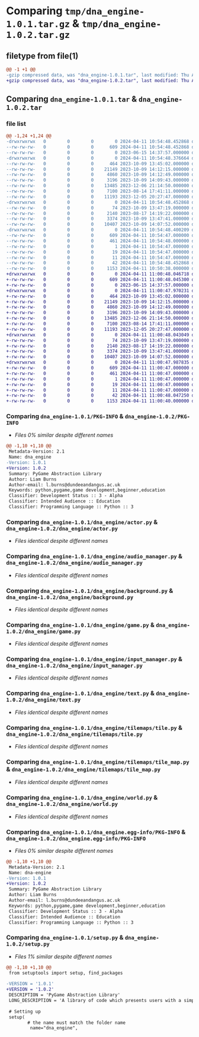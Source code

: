 # Comparing `tmp/dna_engine-1.0.1.tar.gz` & `tmp/dna_engine-1.0.2.tar.gz`

## filetype from file(1)

```diff
@@ -1 +1 @@
-gzip compressed data, was "dna_engine-1.0.1.tar", last modified: Thu Apr 11 10:54:48 2024, max compression
+gzip compressed data, was "dna_engine-1.0.2.tar", last modified: Thu Apr 11 11:00:48 2024, max compression
```

## Comparing `dna_engine-1.0.1.tar` & `dna_engine-1.0.2.tar`

### file list

```diff
@@ -1,24 +1,24 @@
-drwxrwxrwx   0        0        0        0 2024-04-11 10:54:48.452868 dna_engine-1.0.1/
--rw-rw-rw-   0        0        0      609 2024-04-11 10:54:48.452868 dna_engine-1.0.1/PKG-INFO
--rw-rw-rw-   0        0        0        0 2023-06-15 14:37:57.000000 dna_engine-1.0.1/README.md
-drwxrwxrwx   0        0        0        0 2024-04-11 10:54:48.376664 dna_engine-1.0.1/dna_engine/
--rw-rw-rw-   0        0        0      464 2023-10-09 13:45:02.000000 dna_engine-1.0.1/dna_engine/__init__.py
--rw-rw-rw-   0        0        0    21149 2023-10-09 14:12:15.000000 dna_engine-1.0.1/dna_engine/actor.py
--rw-rw-rw-   0        0        0     4860 2023-10-09 14:12:49.000000 dna_engine-1.0.1/dna_engine/audio_manager.py
--rw-rw-rw-   0        0        0     3196 2023-10-09 14:09:43.000000 dna_engine-1.0.1/dna_engine/background.py
--rw-rw-rw-   0        0        0    13485 2023-12-06 21:14:50.000000 dna_engine-1.0.1/dna_engine/game.py
--rw-rw-rw-   0        0        0     7100 2023-08-14 17:41:11.000000 dna_engine-1.0.1/dna_engine/input_manager.py
--rw-rw-rw-   0        0        0    11193 2023-12-05 20:27:47.000000 dna_engine-1.0.1/dna_engine/text.py
-drwxrwxrwx   0        0        0        0 2024-04-11 10:54:48.452868 dna_engine-1.0.1/dna_engine/tilemaps/
--rw-rw-rw-   0        0        0       74 2023-10-09 13:47:19.000000 dna_engine-1.0.1/dna_engine/tilemaps/__init__.py
--rw-rw-rw-   0        0        0     2140 2023-08-17 14:19:22.000000 dna_engine-1.0.1/dna_engine/tilemaps/tile.py
--rw-rw-rw-   0        0        0     3374 2023-10-09 13:47:41.000000 dna_engine-1.0.1/dna_engine/tilemaps/tile_map.py
--rw-rw-rw-   0        0        0    10407 2023-10-09 14:07:52.000000 dna_engine-1.0.1/dna_engine/world.py
-drwxrwxrwx   0        0        0        0 2024-04-11 10:54:48.400209 dna_engine-1.0.1/dna_engine.egg-info/
--rw-rw-rw-   0        0        0      609 2024-04-11 10:54:47.000000 dna_engine-1.0.1/dna_engine.egg-info/PKG-INFO
--rw-rw-rw-   0        0        0      461 2024-04-11 10:54:48.000000 dna_engine-1.0.1/dna_engine.egg-info/SOURCES.txt
--rw-rw-rw-   0        0        0        1 2024-04-11 10:54:47.000000 dna_engine-1.0.1/dna_engine.egg-info/dependency_links.txt
--rw-rw-rw-   0        0        0       19 2024-04-11 10:54:47.000000 dna_engine-1.0.1/dna_engine.egg-info/requires.txt
--rw-rw-rw-   0        0        0       11 2024-04-11 10:54:47.000000 dna_engine-1.0.1/dna_engine.egg-info/top_level.txt
--rw-rw-rw-   0        0        0       42 2024-04-11 10:54:48.452868 dna_engine-1.0.1/setup.cfg
--rw-rw-rw-   0        0        0     1153 2024-04-11 10:50:38.000000 dna_engine-1.0.1/setup.py
+drwxrwxrwx   0        0        0        0 2024-04-11 11:00:48.046718 dna_engine-1.0.2/
+-rw-rw-rw-   0        0        0      609 2024-04-11 11:00:48.045300 dna_engine-1.0.2/PKG-INFO
+-rw-rw-rw-   0        0        0        0 2023-06-15 14:37:57.000000 dna_engine-1.0.2/README.md
+drwxrwxrwx   0        0        0        0 2024-04-11 11:00:47.970231 dna_engine-1.0.2/dna_engine/
+-rw-rw-rw-   0        0        0      464 2023-10-09 13:45:02.000000 dna_engine-1.0.2/dna_engine/__init__.py
+-rw-rw-rw-   0        0        0    21149 2023-10-09 14:12:15.000000 dna_engine-1.0.2/dna_engine/actor.py
+-rw-rw-rw-   0        0        0     4860 2023-10-09 14:12:49.000000 dna_engine-1.0.2/dna_engine/audio_manager.py
+-rw-rw-rw-   0        0        0     3196 2023-10-09 14:09:43.000000 dna_engine-1.0.2/dna_engine/background.py
+-rw-rw-rw-   0        0        0    13485 2023-12-06 21:14:50.000000 dna_engine-1.0.2/dna_engine/game.py
+-rw-rw-rw-   0        0        0     7100 2023-08-14 17:41:11.000000 dna_engine-1.0.2/dna_engine/input_manager.py
+-rw-rw-rw-   0        0        0    11193 2023-12-05 20:27:47.000000 dna_engine-1.0.2/dna_engine/text.py
+drwxrwxrwx   0        0        0        0 2024-04-11 11:00:48.043049 dna_engine-1.0.2/dna_engine/tilemaps/
+-rw-rw-rw-   0        0        0       74 2023-10-09 13:47:19.000000 dna_engine-1.0.2/dna_engine/tilemaps/__init__.py
+-rw-rw-rw-   0        0        0     2140 2023-08-17 14:19:22.000000 dna_engine-1.0.2/dna_engine/tilemaps/tile.py
+-rw-rw-rw-   0        0        0     3374 2023-10-09 13:47:41.000000 dna_engine-1.0.2/dna_engine/tilemaps/tile_map.py
+-rw-rw-rw-   0        0        0    10407 2023-10-09 14:07:52.000000 dna_engine-1.0.2/dna_engine/world.py
+drwxrwxrwx   0        0        0        0 2024-04-11 11:00:47.987835 dna_engine-1.0.2/dna_engine.egg-info/
+-rw-rw-rw-   0        0        0      609 2024-04-11 11:00:47.000000 dna_engine-1.0.2/dna_engine.egg-info/PKG-INFO
+-rw-rw-rw-   0        0        0      461 2024-04-11 11:00:47.000000 dna_engine-1.0.2/dna_engine.egg-info/SOURCES.txt
+-rw-rw-rw-   0        0        0        1 2024-04-11 11:00:47.000000 dna_engine-1.0.2/dna_engine.egg-info/dependency_links.txt
+-rw-rw-rw-   0        0        0       19 2024-04-11 11:00:47.000000 dna_engine-1.0.2/dna_engine.egg-info/requires.txt
+-rw-rw-rw-   0        0        0       11 2024-04-11 11:00:47.000000 dna_engine-1.0.2/dna_engine.egg-info/top_level.txt
+-rw-rw-rw-   0        0        0       42 2024-04-11 11:00:48.047250 dna_engine-1.0.2/setup.cfg
+-rw-rw-rw-   0        0        0     1153 2024-04-11 11:00:40.000000 dna_engine-1.0.2/setup.py
```

### Comparing `dna_engine-1.0.1/PKG-INFO` & `dna_engine-1.0.2/PKG-INFO`

 * *Files 0% similar despite different names*

```diff
@@ -1,10 +1,10 @@
 Metadata-Version: 2.1
 Name: dna_engine
-Version: 1.0.1
+Version: 1.0.2
 Summary: PyGame Abstraction Library
 Author: Liam Burns
 Author-email: l.burns@dundeeandangus.ac.uk
 Keywords: python,pygame,game development,beginner,education
 Classifier: Development Status :: 3 - Alpha
 Classifier: Intended Audience :: Education
 Classifier: Programming Language :: Python :: 3
```

### Comparing `dna_engine-1.0.1/dna_engine/actor.py` & `dna_engine-1.0.2/dna_engine/actor.py`

 * *Files identical despite different names*

### Comparing `dna_engine-1.0.1/dna_engine/audio_manager.py` & `dna_engine-1.0.2/dna_engine/audio_manager.py`

 * *Files identical despite different names*

### Comparing `dna_engine-1.0.1/dna_engine/background.py` & `dna_engine-1.0.2/dna_engine/background.py`

 * *Files identical despite different names*

### Comparing `dna_engine-1.0.1/dna_engine/game.py` & `dna_engine-1.0.2/dna_engine/game.py`

 * *Files identical despite different names*

### Comparing `dna_engine-1.0.1/dna_engine/input_manager.py` & `dna_engine-1.0.2/dna_engine/input_manager.py`

 * *Files identical despite different names*

### Comparing `dna_engine-1.0.1/dna_engine/text.py` & `dna_engine-1.0.2/dna_engine/text.py`

 * *Files identical despite different names*

### Comparing `dna_engine-1.0.1/dna_engine/tilemaps/tile.py` & `dna_engine-1.0.2/dna_engine/tilemaps/tile.py`

 * *Files identical despite different names*

### Comparing `dna_engine-1.0.1/dna_engine/tilemaps/tile_map.py` & `dna_engine-1.0.2/dna_engine/tilemaps/tile_map.py`

 * *Files identical despite different names*

### Comparing `dna_engine-1.0.1/dna_engine/world.py` & `dna_engine-1.0.2/dna_engine/world.py`

 * *Files identical despite different names*

### Comparing `dna_engine-1.0.1/dna_engine.egg-info/PKG-INFO` & `dna_engine-1.0.2/dna_engine.egg-info/PKG-INFO`

 * *Files 0% similar despite different names*

```diff
@@ -1,10 +1,10 @@
 Metadata-Version: 2.1
 Name: dna-engine
-Version: 1.0.1
+Version: 1.0.2
 Summary: PyGame Abstraction Library
 Author: Liam Burns
 Author-email: l.burns@dundeeandangus.ac.uk
 Keywords: python,pygame,game development,beginner,education
 Classifier: Development Status :: 3 - Alpha
 Classifier: Intended Audience :: Education
 Classifier: Programming Language :: Python :: 3
```

### Comparing `dna_engine-1.0.1/setup.py` & `dna_engine-1.0.2/setup.py`

 * *Files 1% similar despite different names*

```diff
@@ -1,10 +1,10 @@
 from setuptools import setup, find_packages
 
-VERSION = '1.0.1' 
+VERSION = '1.0.2' 
 DESCRIPTION = 'PyGame Abstraction Library'
 LONG_DESCRIPTION = 'A library of code which presents users with a simple, extensible program structure to make simple, 2D games with. Requires Python 3.10 or above.'
 
 # Setting up
 setup(
        # the name must match the folder name
         name="dna_engine",
```

